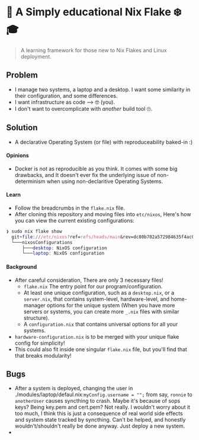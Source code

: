 # 🤗 A Simply educational Nix Flake ❄️ 🎓

> A learning framework for those new to Nix Flakes and Linux deployment.


## Problem
  - I manage two systems, a laptop and a desktop. I want some similarity in their configuration, and some differences.
  - I want infrastructure as code --> 🤓 (you).
  - I don't want to overcomplicate with *another* build tool 🙄.

## Solution
  - A declarative Operating System (or file) with reproduceability baked-in :)


#### Opinions
  - Docker is not as reproducible as you think. It comes with some big drawbacks, and It doesn't ever fix the underlying issue of non-determinism when using non-declaritive Operating Systems.

#### Learn
  - Follow the breadcrumbs in the `flake.nix` file.
  - After cloning this repository and moving files into `etc/nixos`, Here's how you can view the current existing configurations:
  ```nix
  ❯ sudo nix flake show                      
    git+file:///etc/nixos?ref=refs/heads/main&rev=dc80b702a572984635f4ac0cebf6b457c204ce4f
    └───nixosConfigurations
        ├───desktop: NixOS configuration
        └───laptop: NixOS configuration
  ```

#### Background
  - After careful consideration, There are only 3 necessary files!
    + `flake.nix` The entry point for our program/configuration.
    + At least one unique configuration, such as a `desktop.nix`, or a `server.nix`, that contains system-level, hardware-level, and home-manager options for the unique system (When you have more servers or systems, you can create more `_.nix` files with similar structure).
    + A `configuration.nix` that contains universal options for all your systems.
  - `hardware-configuration.nix` is to be merged with your unique flake config for simplicity!
  - This could also fit inside one singular `flake.nix` file, but you'll find that that breaks modularity!


## Bugs
- After a system is deployed, changing the user in ./modules/laptop/defaul.nix:`myConfig.username = "";` from say, `ronnie` to `anotherUser` causes syncthing to crash.
  Maybe it's because of sops keys? Being key.pem and cert.pem? Not really. I wouldn't worry about it too much, I think this is just a consequence of real world side effects and system state tracked by syncthing. Can't be helped, and honestly wouldn't/shouldn't really be done anyway. Just deploy a new system.
- 
